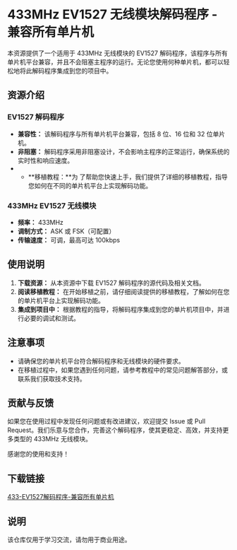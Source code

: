 # 433MHz EV1527 无线模块解码程序 - 兼容所有单片机

本资源提供了一个适用于 433MHz 无线模块的 EV1527 解码程序，该程序与所有单片机平台兼容，并且不会阻塞主程序的运行。无论您使用何种单片机，都可以轻松地将此解码程序集成到您的项目中。

## 资源介绍

### EV1527 解码程序

- **兼容性：** 该解码程序与所有单片机平台兼容，包括 8 位、16 位和 32 位单片机。
- **非阻塞：** 解码程序采用非阻塞设计，不会影响主程序的正常运行，确保系统的实时性和响应速度。
- - **移植教程：**为 了帮助您快速上手，我们提供了详细的移植教程，指导您如何在不同的单片机平台上实现解码功能。

### 433MHz EV1527 无线模块

- **频率：** 433MHz
- **调制方式：** ASK 或 FSK（可配置）
- **传输速度：** 可调，最高可达 100kbps

## 使用说明

1. **下载资源：** 从本资源中下载 EV1527 解码程序的源代码及相关文档。
2. **阅读移植教程：** 在开始移植之前，请仔细阅读提供的移植教程，了解如何在您的单片机平台上实现解码功能。
3. **集成到项目中：** 根据教程的指导，将解码程序集成到您的单片机项目中，并进行必要的调试和测试。

## 注意事项

- 请确保您的单片机平台符合解码程序和无线模块的硬件要求。
- 在移植过程中，如果您遇到任何问题，请参考教程中的常见问题解答部分，或联系我们获取技术支持。

## 贡献与反馈

如果您在使用过程中发现任何问题或有改进建议，欢迎提交 Issue 或 Pull Request。我们乐意与您合作，完善这个解码程序，使其更稳定、高效，并支持更多类型的 433MHz 无线模块。

感谢您的使用和支持！

## 下载链接
[433-EV1527解码程序-兼容所有单片机](https://pan.quark.cn/s/60862e30eef2)

## 说明

该仓库仅用于学习交流，请勿用于商业用途。

